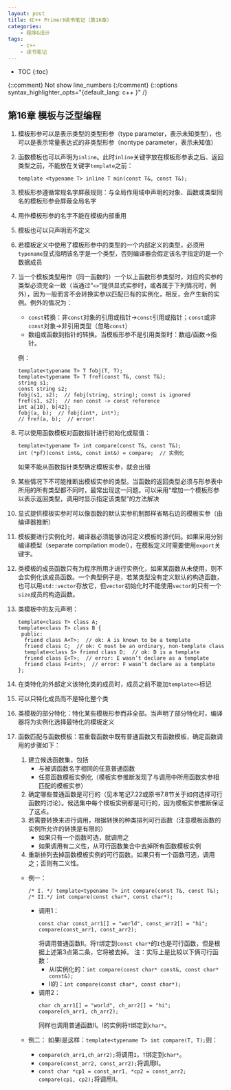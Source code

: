 ```yaml
---
layout: post
title: 《C++ Primer》读书笔记（第16章）
categories:
    - 程序&设计
tags:
    - c++
    - 读书笔记
---
```


* TOC
{:toc}

{::comment} Not show line_numbers {:/comment}
{::options syntax_highlighter_opts="{default_lang: c++ \}" /}

## 第16章 模板与泛型编程

1. 模板形参可以是表示类型的类型形参（type parameter，表示未知类型），也可以是表示常量表达式的非类型形参（nontype parameter，表示未知值）
2. 函数模板也可以声明为`inline`。此时`inline`关键字放在模板形参表之后、返回类型之前，不能放在关键字`template`之前：
   ```
   template <typename T> inline T min(const T&, const T&);
   ```
3. 模板形参遵循常规名字屏蔽规则：与全局作用域中声明的对象、函数或类型同名的模板形参会屏蔽全局名字
4. 用作模板形参的名字不能在模板内部重用
5. 模板也可以只声明而不定义
6. 若模板定义中使用了模板形参中的类型的一个内部定义的类型，必须用`typename`显式指明该名字是一个类型，否则编译器会假定该名字指定的是一个数据成员
7. 当一个模板类型用作（同一函数的）一个以上函数形参类型时，对应的实参的类型必须完全一致（当通过“`<>`”提供显式实参时，或者属于下列情况时，例外），因为一般而言不会转换实参以匹配已有的实例化，相反，会产生新的实例。例外的情况为：
   - `const`转换：非`const`对象的引用或指针->`const`引用或指针；`const`或非`const`对象->非引用类型（忽略`const`）
   - 数组或函数到指针的转换。当模板形参不是引用类型时：数组/函数->指针。

   例：
   ```
   template<typename T> T fobj(T, T);
   template<typename T> T fref(const T&, const T&);
   string s1;
   const string s2;
   fobj(s1, s2);  // fobj(string, string); const is ignored
   fref(s1, s2);  // non const -> const reference
   int a[10], b[42];
   fobj(a, b);  // fobj(int*, int*);
   // fref(a, b);  // error!
   ```
8. 可以使用函数模板对函数指针进行初始化或赋值：
   ```
   template<typename T> int compare(const T&, const T&);
   int (*pf)(const int&, const int&) = compare;  // 实例化
   ```
   如果不能从函数指针类型确定模板实参，就会出错
9. 某些情况下不可能推断出模板实参的类型。当函数的返回类型必须与形参表中所用的所有类型都不同时，最常出现这一问题。可以采用“增加一个模板形参以表示返回类型，调用时显示指定该类型”的方法解决
10. 显式提供模板实参时可以像函数的默认实参机制那样省略右边的模板实参（由编译器推断）
11. 模板要进行实例化时，编译器必须能够访问定义模板的源代码。如果采用分别编译模型（separate compilation model），在模板定义时需要使用`export`关键字。
12. 类模板的成员函数只有为程序所用才进行实例化，如果某函数从未使用，则不会实例化该成员函数。一个典型例子是，若某类型没有定义默认的构造函数，也可以用`std::vector`存放它，但`vector`初始化时不能使用`vector`的只有一个`size`成员的构造函数。
13. 类模板中的友元声明：
    ```
    template<class T> class A;
    template<class T> class B {
     public:
      friend class A<T>;  // ok: A is known to be a template
      friend class C;  // ok: C must be an ordinary, non-template class
      template<class S> friend class D;  // ok: D is a template
      friend class E<T>;  // error: E wasn’t declare as a template
      friend class F<int>;  // error: F wasn’t declare as a template
    };
    ```
14. 在类特化的外部定义该特化类的成员时，成员之前不能加`template<>`标记
15. 可以只特化成员而不是特化整个类
16. 类模板的部分特化：特化某些模板形参而非全部。当声明了部分特化时，编译器将为实例化选择最特化的模板定义
17. 函数匹配与函数模板：若重载函数中既有普通函数又有函数模板，确定函数调用的步骤如下：
    1. 建立候选函数集，包括
       - 与被调函数名字相同的任意普通函数
       - 任意函数模板实例化（模板实参推断发现了与调用中所用函数实参相匹配的模板实参）
    2. 确定哪些普通函数是可行的（见本笔记7.22或原书7.8节关于如何选择可行函数的讨论）。候选集中每个模板实例都是可行的，因为模板实参推断保证了这点。
    3. 若需要转换来进行调用，根据转换的种类排列可行函数（注意模板函数的实例所允许的转换是有限的）
       - 如果只有一个函数可选，就调用之
       - 如果调用有二义性，从可行函数集合中去掉所有函数模板实例
    4. 重新排列去掉函数模板实例的可行函数。如果只有一个函数可选，调用之；否则有二义性。

    - 例一：
      ```
      /* I. */ template<typename T> int compare(const T&, const T&);
      /* II.*/ int compare(const char*, const char*);
      ```
      - 调用1：
        ```
        const char const_arr1[] = "world", const_arr2[] = "hi";
        compare(const_arr1, const_arr2);
        ```
        将调用普通函数II。将`T`绑定到`const char*`的`I`也是可行函数，但是根据上述第3点第二条，它将被去掉。
        注：实际上是比较以下俩可行函数：
        - 从I实例化的：`int compare(const char* const&, const char* const&);`
        - II的：`int compare(const char*, const char*);`
      - 调用2：
        ```
        char ch_arr1[] = "world", ch_arr2[] = "hi";
        compare(ch_arr1, ch_arr2);
        ```
        同样也调用普通函数II。I的实例将`T`绑定到`char*`。

    - 例二：
      如果I是这样：`template<typename T> int compare(T, T);`则：
      - `compare(ch_arr1,ch_arr2);`将调用`I`，`T`绑定到`char*`。
      - `compare(const_arr2, const_arr2);`将调用II。
      - `const char *cp1 = const_arr1, *cp2 = const_arr2; compare(cp1, cp2);`将调用II。
